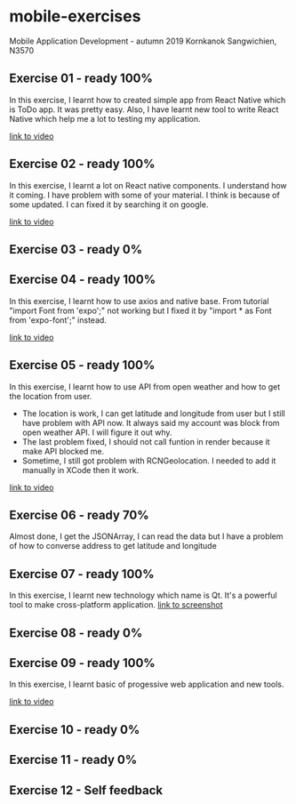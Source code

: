 # mobile-exercises
Mobile Application Development - autumn 2019
Kornkanok Sangwichien, N3570

Exercise 01 - ready 100%
------------------------
In this exercise, I learnt how to created simple app from React Native which is ToDo app.
It was pretty easy. Also, I have learnt new tool to write React Native 
which help me a lot to testing my application.

[link to video](https://youtu.be/phzYuXEZ1DE )

Exercise 02 - ready 100%
------------------------
In this exercise, I learnt a lot on React native components. I understand how it coming.
I have problem with some of your material. I think is because of some updated. I can fixed it by searching it on google. 

[link to video](https://youtu.be/TsQfvsPI680 )

Exercise 03 - ready 0%
------------------------

Exercise 04 - ready 100%
------------------------
In this exercise, I learnt how to use axios and native base.
From tutorial "import Font from 'expo';" not working but I fixed it by "import * as Font from 'expo-font';" instead.

[link to video](https://youtu.be/dTyQfO1AAR0 )

Exercise 05 - ready 100%
------------------------
In this exercise, I learnt how to use API from open weather and how to get the location from user.
- The location is work, I can get latitude and longitude from user but I still have problem with API now. 
It always said my account was block from open weather API. I will figure it out why.
- The last problem fixed, I should not call funtion in render because it make API blocked me.
- Sometime, I still got problem with RCNGeolocation. I needed to add it manually in XCode then it work. 

[link to video](https://youtu.be/yeVHQ2nPcmo )

Exercise 06 - ready 70%
------------------------
Almost done, I get the JSONArray, I can read the data but I have a problem of how to converse address to get latitude and longitude

Exercise 07 - ready 100%
------------------------
In this exercise, I learnt new technology which name is Qt. It's a powerful tool to make cross-platform application.
[link to screenshot](https://gitlab.labranet.jamk.fi/N3570/mobile-exercises/blob/master/accelBubble/Screenshot.png)

Exercise 08 - ready 0%
------------------------

Exercise 09 - ready 100%
------------------------
In this exercise, I learnt basic of progessive web application and new tools. 

[link to video](https://youtu.be/ngw7F7aWt_k )

Exercise 10 - ready 0%
------------------------

Exercise 11 - ready 0%
------------------------

Exercise 12 - Self feedback
------------------------